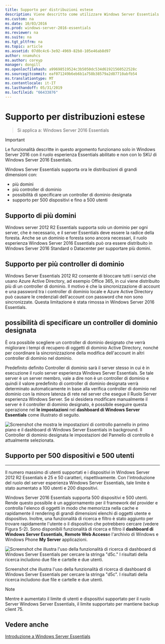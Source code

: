 ```yaml
---
title: Supporto per distribuzioni estese
description: Viene descritto come utilizzare Windows Server Essentials
ms.custom: na
ms.date: 10/03/2016
ms.prod: windows-server-2016-essentials
ms.reviewer: na
ms.suite: na
ms.tgt_pltfrm: na
ms.topic: article
ms.assetid: 07d0c4c6-3e92-4969-82b8-105e46ab8d97
author: nnamuhcs
ms.author: coreyp
manager: dongill
ms.openlocfilehash: a99698519524c3b5050dc534d61921560522528c
ms.sourcegitcommit: eaf071249b6eb6b1a758b38579a2d87710abfb54
ms.translationtype: MT
ms.contentlocale: it-IT
ms.lasthandoff: 05/31/2019
ms.locfileid: "66433876"
---
```

# <a name="support-for-larger-deployments"></a>Supporto per distribuzioni estese

>Si applica a: Windows Server 2016 Essentials

> [!IMPORTANT]  
> Le funzionalità descritte in questo argomento funzionano solo in Windows Server 2016 con il ruolo esperienza Essentials abilitato e non con lo SKU di Windows Server 2016 Essentials.


Windows Server Essentials supporta ora le distribuzioni di grandi dimensioni con:

- più domini
- più controller di dominio
- possibilità di specificare un controller di dominio designata
- supporto per 500 dispositivi e fino a 500 utenti

## <a name="support-for-multiple-domains"></a>Supporto di più domini

Windows server 2012 R2 Essentials supporta solo un dominio per ogni server, che è necessario, e il server Essentials deve essere la radice della foresta. Anche se un dominio e foresta sono ancora necessari, il ruolo esperienza Windows Server 2016 Essentials può ora essere distribuito in Windows Server 2016 Standard o Datacenter per supportare più domini.

## <a name="support-for-multiple-domain-controllers"></a>Supporto per più controller di dominio

 Windows Server Essentials 2012 R2 consente di bloccare tutti i servizi che usano Azure Active Directory, ad esempio Office 365, in cui viene distribuito più di un controller di dominio. Il motivo è che la sincronizzazione di account e una password tra i controller di dominio locale e Azure Active Directory può causare le credenziali dell'account con password che non sono sincronizzate. Questa limitazione è stata rimossa in Windows Server 2016 Essentials.

## <a name="ability-to-specify-a-designated-domain-controller"></a>possibilità di specificare un controller di dominio designata

È ora possibile scegliere un controller di dominio designato che verrà migliorare i tempi di recupero di oggetti di dominio Active Directory, nonché per coordinare la sincronizzazione della modifica dell'account in altri controller di dominio nel dominio.

Predefinito definito Controller di dominio sarà il server stesso in cui è in esecuzione il ruolo server esperienza Windows Server Essentials. Se tale server è un server membro, vale a dire non è un controller di dominio e quindi il valore predefinito di controller di dominio designata verrà determinato automaticamente in base alla verifica controller di dominio nel dominio con la minore latenza di rete nel server che esegue il Ruolo Server esperienza Windows Server. Se si desidera modificare manualmente il server è il controller di dominio designato, è possibile eseguire questa operazione nel **le impostazioni** nel **dashboard di Windows Server Essentials** come illustrato di seguito.

![Screenshot che mostra le impostazioni di controllo pannello in primo piano e il dashboard di Windows Server Essentials in background. Il Controller di dominio designata le impostazioni del Pannello di controllo è attualmente selezionata.](media/larger-deployments-1.PNG)

## <a name="support-for-500-users-and-500-devices"></a>Supporto per 500 dispositivi e 500 utenti
-------------------------------------

Il numero massimo di utenti supportati e i dispositivi in Windows Server 2012 R2 Essentials è 25 e 50 caratteri, rispettivamente. Con l'introduzione del ruolo del server esperienza Windows Server Essentials, tale limite è stato aumentato a 100 utenti e 200 dispositivi.

Windows Server 2016 Essentials supporta 500 dispositivi e 500 utenti. Rende questo possibile è un aggiornamento per il framework del provider e controlla l'elenco di oggetti in modo che memorizza nella cache e rapidamente il rendering di grandi dimensioni elenchi di oggetti utente e dispositivo. Inoltre, una funzionalità di ricerca e filtro è stato aggiunto per trovare rapidamente l'utente o il dispositivo che potrebbero cercare (vedere Figura 5-2). Sono disponibili funzionalità di ricerca e filtro il **dashboard di Windows Server Essentials**, **Remote Web Access**e l'archivio di Windows e Windows Phone **My Server** applicazioni.

![Screenshot che illustra l'uso della funzionalità di ricerca di dashboard di Windows Server Essentials per cercare la stringa "d5c." I risultati della ricerca includono due file e cartelle e due utenti.](media/larger-deployments-2.PNG)

Screenshot che illustra l'uso della funzionalità di ricerca di dashboard di Windows Server Essentials per cercare la stringa "d5c". I risultati della ricerca includono due file e cartelle e due utenti.

> [!NOTE]  
> Mentre è aumentato il limite di utenti e dispositivi supportato per il ruolo Server Windows Server Essentials, il limite supportato per mantiene backup client 75.

<a name="see-also"></a>Vedere anche
--------
[Introduzione a Windows Server Essentials](get-started.md)